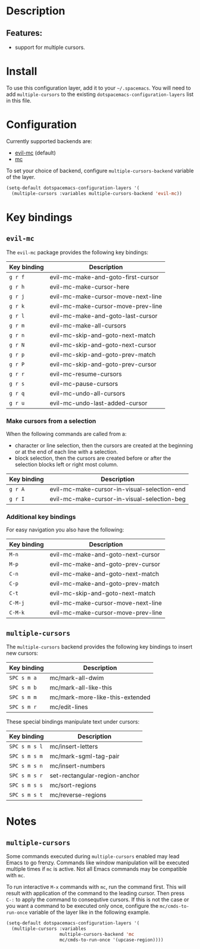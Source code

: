 # Description

## Features:

-   support for multiple cursors.

# Install

To use this configuration layer, add it to your `~/.spacemacs`. You will
need to add `multiple-cursors` to the existing
`dotspacemacs-configuration-layers` list in this file.

# Configuration

Currently supported backends are:

-   [evil-mc](https://github.com/gabesoft/evil-mc) (default)
-   [mc](https://github.com/magnars/multiple-cursors.el)

To set your choice of backend, configure `multiple-cursors-backend`
variable of the layer.

``` commonlisp
(setq-default dotspacemacs-configuration-layers '(
  (multiple-cursors :variables multiple-cursors-backend 'evil-mc))
```

# Key bindings

## `evil-mc`

The `evil-mc` package provides the following key bindings:

| Key binding | Description                        |
|-------------|------------------------------------|
| `g r f`     | evil-mc-make-and-goto-first-cursor |
| `g r h`     | evil-mc-make-cursor-here           |
| `g r j`     | evil-mc-make-cursor-move-next-line |
| `g r k`     | evil-mc-make-cursor-move-prev-line |
| `g r l`     | evil-mc-make-and-goto-last-cursor  |
| `g r m`     | evil-mc-make-all-cursors           |
| `g r n`     | evil-mc-skip-and-goto-next-match   |
| `g r N`     | evil-mc-skip-and-goto-next-cursor  |
| `g r p`     | evil-mc-skip-and-goto-prev-match   |
| `g r P`     | evil-mc-skip-and-goto-prev-cursor  |
| `g r r`     | evil-mc-resume-cursors             |
| `g r s`     | evil-mc-pause-cursors              |
| `g r q`     | evil-mc-undo-all-cursors           |
| `g r u`     | evil-mc-undo-last-added-cursor     |

### Make cursors from a selection

When the following commands are called from a:

-   character or line selection, then the cursors are created at the
    beginning or at the end of each line with a selection.
-   block selection, then the cursors are created before or after the
    selection blocks left or right most column.

| Key binding | Description                                 |
|-------------|---------------------------------------------|
| `g r A`     | evil-mc-make-cursor-in-visual-selection-end |
| `g r I`     | evil-mc-make-cursor-in-visual-selection-beg |

### Additional key bindings

For easy navigation you also have the following:

| Key binding | Description                        |
|-------------|------------------------------------|
| `M-n`       | evil-mc-make-and-goto-next-cursor  |
| `M-p`       | evil-mc-make-and-goto-prev-cursor  |
| `C-n`       | evil-mc-make-and-goto-next-match   |
| `C-p`       | evil-mc-make-and-goto-prev-match   |
| `C-t`       | evil-mc-skip-and-goto-next-match   |
| `C-M-j`     | evil-mc-make-cursor-move-next-line |
| `C-M-k`     | evil-mc-make-cursor-move-prev-line |

## `multiple-cursors`

The `multiple-cursors` backend provides the following key bindings to
insert new cursors:

| Key binding | Description                     |
|-------------|---------------------------------|
| `SPC s m a` | mc/mark-all-dwim                |
| `SPC s m b` | mc/mark-all-like-this           |
| `SPC s m m` | mc/mark-more-like-this-extended |
| `SPC s m r` | mc/edit-lines                   |

These special bindings manipulate text under cursors:

| Key binding   | Description                   |
|---------------|-------------------------------|
| `SPC s m s l` | mc/insert-letters             |
| `SPC s m s m` | mc/mark-sgml-tag-pair         |
| `SPC s m s n` | mc/insert-numbers             |
| `SPC s m s r` | set-rectangular-region-anchor |
| `SPC s m s s` | mc/sort-regions               |
| `SPC s m s t` | mc/reverse-regions            |

# Notes

## `multiple-cursors`

Some commands executed during `multiple-cursors` enabled may lead Emacs
to go frenzy. Commands like window manipulation will be executed
multiple times if `mc` is active. Not all Emacs commands may be
compatible with `mc`.

To run interactive `M-x` commands with `mc`, run the command first. This
will result with application of the command to the leading cursor. Then
press `C-:` to apply the command to consequtive cursors. If this is not
the case or you want a command to be executed only once, configure the
`mc/cmds-to-run-once` variable of the layer like in the following
example.

``` commonlisp
(setq-default dotspacemacs-configuration-layers '(
  (multiple-cursors :variables
                    multiple-cursors-backend 'mc
                    mc/cmds-to-run-once '(upcase-region))))
```
